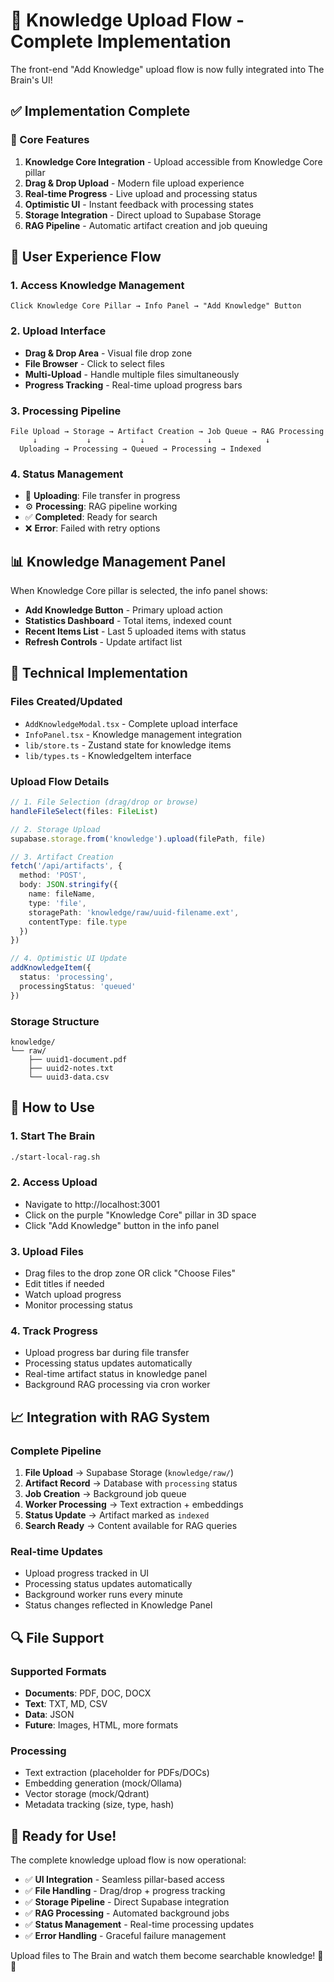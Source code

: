 # 📁 Knowledge Upload Flow - Complete Implementation

The front-end "Add Knowledge" upload flow is now fully integrated into The Brain's UI!

## ✅ Implementation Complete

### 🎯 Core Features
1. **Knowledge Core Integration** - Upload accessible from Knowledge Core pillar
2. **Drag & Drop Upload** - Modern file upload experience
3. **Real-time Progress** - Live upload and processing status
4. **Optimistic UI** - Instant feedback with processing states
5. **Storage Integration** - Direct upload to Supabase Storage
6. **RAG Pipeline** - Automatic artifact creation and job queuing

## 🎨 User Experience Flow

### 1. Access Knowledge Management
```
Click Knowledge Core Pillar → Info Panel → "Add Knowledge" Button
```

### 2. Upload Interface
- **Drag & Drop Area** - Visual file drop zone
- **File Browser** - Click to select files
- **Multi-Upload** - Handle multiple files simultaneously
- **Progress Tracking** - Real-time upload progress bars

### 3. Processing Pipeline
```
File Upload → Storage → Artifact Creation → Job Queue → RAG Processing
     ↓           ↓           ↓              ↓            ↓
  Uploading → Processing → Queued → Processing → Indexed
```

### 4. Status Management
- 🔄 **Uploading**: File transfer in progress
- ⚙️ **Processing**: RAG pipeline working
- ✅ **Completed**: Ready for search
- ❌ **Error**: Failed with retry options

## 📊 Knowledge Management Panel

When Knowledge Core pillar is selected, the info panel shows:
- **Add Knowledge Button** - Primary upload action
- **Statistics Dashboard** - Total items, indexed count
- **Recent Items List** - Last 5 uploaded items with status
- **Refresh Controls** - Update artifact list

## 🔧 Technical Implementation

### Files Created/Updated
- `AddKnowledgeModal.tsx` - Complete upload interface
- `InfoPanel.tsx` - Knowledge management integration
- `lib/store.ts` - Zustand state for knowledge items
- `lib/types.ts` - KnowledgeItem interface

### Upload Flow Details
```typescript
// 1. File Selection (drag/drop or browse)
handleFileSelect(files: FileList)

// 2. Storage Upload
supabase.storage.from('knowledge').upload(filePath, file)

// 3. Artifact Creation
fetch('/api/artifacts', {
  method: 'POST',
  body: JSON.stringify({
    name: fileName,
    type: 'file',
    storagePath: 'knowledge/raw/uuid-filename.ext',
    contentType: file.type
  })
})

// 4. Optimistic UI Update
addKnowledgeItem({
  status: 'processing',
  processingStatus: 'queued'
})
```

### Storage Structure
```
knowledge/
└── raw/
    ├── uuid1-document.pdf
    ├── uuid2-notes.txt
    └── uuid3-data.csv
```

## 🎯 How to Use

### 1. Start The Brain
```bash
./start-local-rag.sh
```

### 2. Access Upload
- Navigate to http://localhost:3001
- Click on the purple "Knowledge Core" pillar in 3D space
- Click "Add Knowledge" button in the info panel

### 3. Upload Files
- Drag files to the drop zone OR click "Choose Files"
- Edit titles if needed
- Watch upload progress
- Monitor processing status

### 4. Track Progress
- Upload progress bar during file transfer
- Processing status updates automatically
- Real-time artifact status in knowledge panel
- Background RAG processing via cron worker

## 📈 Integration with RAG System

### Complete Pipeline
1. **File Upload** → Supabase Storage (`knowledge/raw/`)
2. **Artifact Record** → Database with `processing` status
3. **Job Creation** → Background job queue
4. **Worker Processing** → Text extraction + embeddings
5. **Status Update** → Artifact marked as `indexed`
6. **Search Ready** → Content available for RAG queries

### Real-time Updates
- Upload progress tracked in UI
- Processing status updates automatically
- Background worker runs every minute
- Status changes reflected in Knowledge Panel

## 🔍 File Support

### Supported Formats
- **Documents**: PDF, DOC, DOCX
- **Text**: TXT, MD, CSV
- **Data**: JSON
- **Future**: Images, HTML, more formats

### Processing
- Text extraction (placeholder for PDFs/DOCs)
- Embedding generation (mock/Ollama)
- Vector storage (mock/Qdrant)
- Metadata tracking (size, type, hash)

## 🎉 Ready for Use!

The complete knowledge upload flow is now operational:
- ✅ **UI Integration** - Seamless pillar-based access
- ✅ **File Handling** - Drag/drop + progress tracking
- ✅ **Storage Pipeline** - Direct Supabase integration
- ✅ **RAG Processing** - Automated background jobs
- ✅ **Status Management** - Real-time processing updates
- ✅ **Error Handling** - Graceful failure management

Upload files to The Brain and watch them become searchable knowledge! 🧠✨